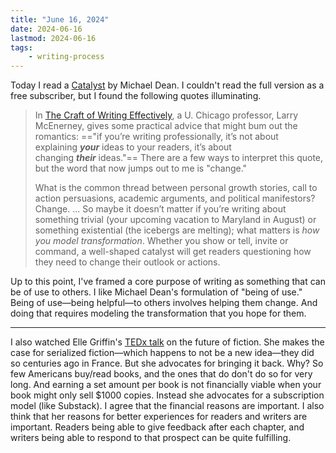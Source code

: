 ```yaml
---
title: "June 16, 2024"
date: 2024-06-16
lastmod: 2024-06-16
tags:
    - writing-process
---
```


Today I read a [Catalyst](https://www.michaeldean.site/p/catalyst) by Michael Dean. I couldn't read the full version as a free subscriber, but I found the following quotes illuminating.

> In [The Craft of Writing Effectively](https://www.youtube.com/watch?v=vtIzMaLkCaM), a U. Chicago professor, Larry McEnerney, gives some practical advice that might bum out the romantics: =="if you’re writing professionally, it’s not about explaining _**your**_ ideas to your readers, it’s about changing _**their**_ ideas."== There are a few ways to interpret this quote, but the word that now jumps out to me is "change."
> 
> What is the common thread between personal growth stories, call to action persuasions, academic arguments, and political manifestors? Change.
> ...
> So maybe it doesn’t matter if you’re writing about something trivial (your upcoming vacation to Maryland in August) or something existential (the icebergs are melting); what matters is _how you model transformation_. Whether you show or tell, invite or command, a well-shaped catalyst will get readers questioning how they need to change their outlook or actions.

Up to this point, I've framed a core purpose of writing as something that can be of use to others. I like Michael Dean's formulation of "being of use." Being of use—being helpful—to others involves helping them change. And doing that requires modeling the transformation that you hope for them.

---

I also watched Elle Griffin's [TEDx talk](https://youtu.be/vdqQyw49SIk?si=CxbvgAWdy3EeqO2F) on the future of fiction. She makes the case for serialized fiction—which happens to not be a new idea—they did so centuries ago in France. But she advocates for bringing it back. Why? So few Americans buy/read books, and the ones that do don't do so for very long. And earning a set amount per book is not financially viable when your book might only sell $1000 copies. Instead she advocates for a subscription model (like Substack). I agree that the financial reasons are important. I also think that her reasons for better experiences for readers and writers are important. Readers being able to give feedback after each chapter, and writers being able to respond to that prospect can be quite fulfilling.
